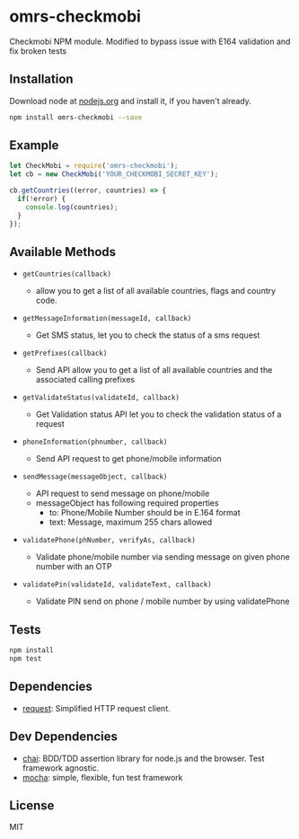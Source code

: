 # omrs-checkmobi

Checkmobi NPM module. Modified to bypass issue with E164 validation and fix broken tests


## Installation

Download node at [nodejs.org](http://nodejs.org) and install it, if you haven't already.

```sh
npm install omrs-checkmobi --save
```

## Example

```javascript
let CheckMobi = require('omrs-checkmobi');
let cb = new CheckMobi('YOUR_CHECKMOBI_SECRET_KEY');

cb.getCountries((error, countries) => {
  if(!error) {
    console.log(countries);
  }
});

```

## Available Methods

* `getCountries(callback)`
    * allow you to get a list of all available countries, flags and country code.

* `getMessageInformation(messageId, callback)`
    * Get SMS status, let you to check the status of a sms request

* `getPrefixes(callback)`
    * Send API allow you to get a list of all available countries and the associated calling prefixes

* `getValidateStatus(validateId, callback)`
    * Get Validation status API let you to check the validation status of a request

* `phoneInformation(phnumber, callback)`
    * Send API request to get phone/mobile information

* `sendMessage(messageObject, callback)`
    * API request to send message on phone/mobile
    * messageObject has following required properties
        * to: Phone/Mobile Number should be in E.164 format
        * text: Message, maximum 255 chars allowed

* `validatePhone(phNumber, verifyAs, callback)`
    * Validate phone/mobile number via sending message on given phone number with an OTP

* `validatePin(validateId, validateText, callback)`
    * Validate PIN send on phone / mobile number by using validatePhone


## Tests

```sh
npm install
npm test
```

## Dependencies

- [request](https://github.com/request/request): Simplified HTTP request client.

## Dev Dependencies

- [chai](https://github.com/chaijs/chai): BDD/TDD assertion library for node.js and the browser. Test framework agnostic.
- [mocha](https://github.com/mochajs/mocha): simple, flexible, fun test framework


## License

MIT
